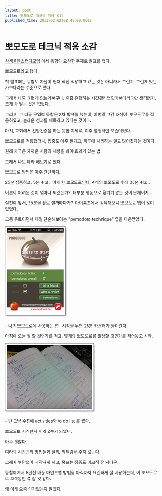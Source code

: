 ```yaml
---
layout: post
title: 뽀모도로 테크닉 적용 소감
published_time: 2011-02-02T08:49:00.000Z
---
```


# 뽀모도로 테크닉 적용 소감


[삼색볼펜스터디모임](../10458999.html) 에서 동함이 요상한 주제로 발표를 했다.

뽀모도로라고 했다.

첫 발표때는 동함도 자신이 현재 직접 적용하고 있는 것은 아니라서 그런가, 그런게 있는가보다라는 수준으로 했다.

그래서 나도 그런게 있는가보구나, 요즘 유행하는 시간관리법인가보다라고만 생각했지, 크게 와 닿는 것은 없었다.

그리고, 그 다음 모임때 동함은 2차 발표를 했는데, 이번엔 그간 자신이  뽀모도로를 적용하였고, 놀라운 성과를 체득하고 있다는 것이다.

마치, 교회에서 신앙간증을 하는 듯한 자세로, 아주 열정적인 모습이었다.

뽀모도로를 적용했더니, 집중도 아주 잘되고, 하루에 처리하는 일도 많아졌다는 것이다.

원래 자극은 가까운 사람의 체험을 봐야 효과가 있는 법.

그래서 나도 따라 해보기로 했다.

뽀모도로 방법은 아주 간단하다.

25분 집중하고, 5분 쉬고.  이게 한 뽀모도로인데, 4개의 뽀모도로 후에 30분 쉬고..

이론이 어려운 것이 얼마나 되겠는가?  대부분 행동으로 옮기기 않는 것이 문제이지...

실천에 앞서, 25분을 뭘로 잴까하다가?  아이튠즈에서 검색해보니 뽀모도로 앱이 많이 있었다.

그중 무료이면서 제일 단순해보이는 "pomodoro technique" 앱을 다운받았다.

![](../pds/201102/02/80/a0109780_4d489724cc8c9.png)

\- 나의 뽀모도로에 사용하는 앱.  시작을 누면 25분 카운터가 돌아간다.

아침에 오늘 뭘 할 것인가를 적고, 몇개의 뽀모도로를 할당할 것인가를 적어놓고 시작.

![](../pds/201102/02/80/a0109780_4d48972435349.jpg)

\- 난 그냥 수첩에 activities와 to do list 를 썼다.

뽀모도로 시작한지 이제 2주가 되었다.

아주 괜찮다.

여타의 시간관리 방법들과 달리, 죄책감을 주지 않는다.

그래서 부담없이 시작하게 되고, 목표는 집중도 비교적 잘 되더군.

동함에게서 8년전 배운 마인드맵 방법을 아직까지 요긴하게 잘 사용하는데, 이 뽀모도로도 오랫동안 쭉 갈 것 같다.

왜 이게 요즘 인기있는지 알겠다.

